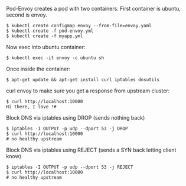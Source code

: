 Pod-Envoy creates a pod with two containers. First container is ubuntu, second is envoy.

```
$ kubectl create configmap envoy --from-file=envoy.yaml
$ kubectl create -f pod-envoy.yml
$ kubectl create -f myapp.yml
```

Now exec into ubuntu container:

```
$ kubectl exec -it envoy -c ubuntu sh
```

<ENTER>

Once inside the container:

```
$ apt-get update && apt-get install curl iptables dnsutils
```
curl envoy to make sure you get a response from upstream cluster:

```
$ curl http://localhost:10000
Hi there, I love !#
```

Block DNS via iptables using DROP (sends nothing back)

```
$ iptables -I OUTPUT -p udp --dport 53 -j DROP
$ curl http://localhost:10000
# no healthy upstream
```

Block DNS via iptables using REJECT (sends a SYN back letting client know)
```
$ iptables -I OUTPUT -p udp --dport 53 -j REJECT
$ curl http://localhost:10000
# no healthy upstream
```
